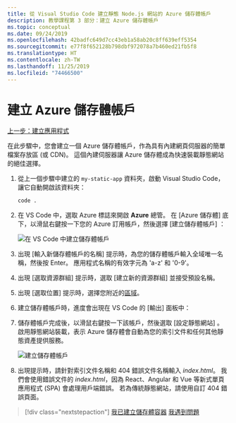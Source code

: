 ```yaml
---
title: 從 Visual Studio Code 建立靜態 Node.js 網站的 Azure 儲存體帳戶
description: 教學課程第 3 部分：建立 Azure 儲存體帳戶
ms.topic: conceptual
ms.date: 09/24/2019
ms.openlocfilehash: 42badfc649d7cc43eb1a58ab20c8ff639eff5354
ms.sourcegitcommit: e77f8f652128b798dbf972078a7b460ed21fb5f8
ms.translationtype: HT
ms.contentlocale: zh-TW
ms.lasthandoff: 11/25/2019
ms.locfileid: "74466500"
---
```

# <a name="create-an-azure-storage-account"></a>建立 Azure 儲存體帳戶

[上一步：建立應用程式](tutorial-vscode-static-website-node-02.md)

在此步驟中，您會建立一個 Azure 儲存體帳戶，作為具有內建網頁伺服器的簡單檔案存放區 (或 CDN)。 這個內建伺服器讓 Azure 儲存體成為快速裝載靜態網站的絕佳選擇。

1. 從上一個步驟中建立的 `my-static-app` 資料夾，啟動 Visual Studio Code，讓它自動開啟該資料夾：

    ```bash
    code .
    ```

1. 在 VS Code 中，選取 Azure 標誌來開啟 **Azure** 總管。 在 [Azure 儲存體]  底下，以滑鼠右鍵按一下您的 Azure 訂用帳戶，然後選擇 [建立儲存體帳戶]  ：

    ![在 VS Code 中建立儲存體帳戶](media/static-website/create-storage-account.png)

1. 出現 [輸入新儲存體帳戶的名稱] 提示時，為您的儲存體帳戶輸入全域唯一名稱，然後按 Enter。 應用程式名稱的有效字元為 'a-z' 和 '0-9'。

1. 出現 [選取資源群組] 提示時，選取 [建立新的資源群組]  並接受預設名稱。

1. 出現 [選取位置] 提示時，選擇您附近的[區域](https://azure.microsoft.com/regions/)。

1. 建立儲存體帳戶時，進度會出現在 VS Code 的 [輸出]  面板中：

1. 儲存體帳戶完成後，以滑鼠右鍵按一下該帳戶，然後選取 [設定靜態網站]  。 啟用靜態網站裝載，表示 Azure 儲存體會自動為您的索引文件和任何其他靜態資產提供服務。

    ![建立儲存體帳戶](media/static-website/configure-static-website.png)

1. 出現提示時，請針對索引文件名稱和 404 錯誤文件名稱輸入 *index.html*。 我們會使用錯誤文件的 *index.html*，因為 React、Angular 和 Vue 等新式單頁應用程式 (SPA) 會處理用戶端錯誤。 若為傳統靜態網站，請使用自訂 404 錯誤頁面。

> [!div class="nextstepaction"]
> [我已建立儲存體容器](tutorial-vscode-static-website-node-04.md) [我遇到問題](https://www.research.net/r/PWZWZ52?tutorial=node-deployment-staticwebsite&step=create-storage)
